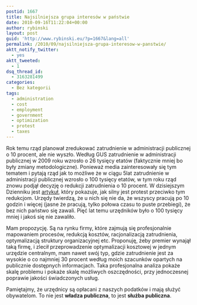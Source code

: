 ```yaml
---
postid: 1667
title: Najsilniejsza grupa interesów w państwie
date: 2010-09-16T11:22:04+00:00
author: rybinski
layout: post
guid: 'http://www.rybinski.eu/?p=1667&lang=all'
permalink: /2010/09/najsilniejsza-grupa-interesow-w-panstwie/
aktt_notify_twitter:
  - yes
aktt_tweeted:
  - 1
dsq_thread_id:
  - 3163281499
categories:
  - Bez kategorii
tags:
  - administration
  - cost
  - employment
  - government
  - optimization
  - protest
  - taxes
---
```

Rok temu rząd planował zredukować zatrudnienie w administracji publicznej o 10 procent, ale nie wyszło. Według GUS zatrudnienie w administracji publicznej w 2009 roku wzrosło o 26 tysięcy etatów (faktycznie mniej bo były zmiany metodologiczne). Ponieważ media zainteresowały się tym tematem i pytają rząd jak to możliwe że w ciągu 5lat zatrudnienie w administracji publicznej wzrosło o 100 tysięcy etatów, w tym roku rząd znowu podjął decyzję o redukcji zatrudnienia o 10 procent. W dzisiejszym Dzienniku jest [artykuł](http://wiadomosci.dziennik.pl/polityka/artykuly/301994,urzednicy-stawiaja-sie-boniemu-trzymaja-sie-stolkow.html), który pokazuje, jak silny jest protest przeciwko tym redukcjom. Urzędy twierdzą, że u nich się nie da, że wszyscy pracują po 10 godzin i więcej (jasne że pracują, tylko połowa czasu to puste przebiegi), że bez nich państwo się zawali. Pięć lat temu urzędników było o 100 tysięcy mniej i jakoś się nie zawaliło.

Mam propozycję. Są na rynku firmy, które zajmują się profesjonalnie mapowaniem procesów, redukcją kosztów, racjonalizacją zatrudnienia, optymalizacją struktury organizacyjnej etc. Proponuję, żeby premier wynajął taką firmę, i zlecił przeprowadzenie optymalizacji kosztowej w jednym urzędzie centralnym, mam nawet swój typ, gdzie zatrudnienie jest za wysokie o co najmniej 30 procent według moich szacunków opartych na publicznie dostępnych informacjach. Taka profesjonalna analiza pokaże skalę problemu i pokaże skalę możliwych oszczędności, przy jednoczesnej poprawie jakości świadczonych usług.

Pamiętajmy, że urzędnicy są opłacani z naszych podatków i mają służyć obywatelom. To nie jest **władza publiczna**, to jest **służba publiczna**.
